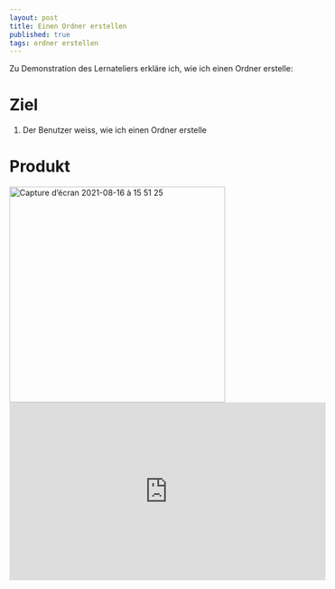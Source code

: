 ```yaml
---
layout: post
title: Einen Ordner erstellen
published: true
tags: ordner erstellen
---
```


Zu Demonstration des Lernateliers erkläre ich, wie ich einen Ordner erstelle:

# Ziel

1. Der Benutzer weiss, wie ich einen Ordner erstelle

# Produkt

<img width="382" alt="Capture d’écran 2021-08-16 à 15 51 25" src="https://user-images.githubusercontent.com/11438440/129574469-185d7440-ab0d-400f-b9b7-2af52e2f13b6.png">

<iframe width="560" height="315" src="https://www.youtube.com/embed/WqD-ATqw3js" title="YouTube video player" frameborder="0" allow="accelerometer; autoplay; clipboard-write; encrypted-media; gyroscope; picture-in-picture" allowfullscreen></iframe>


